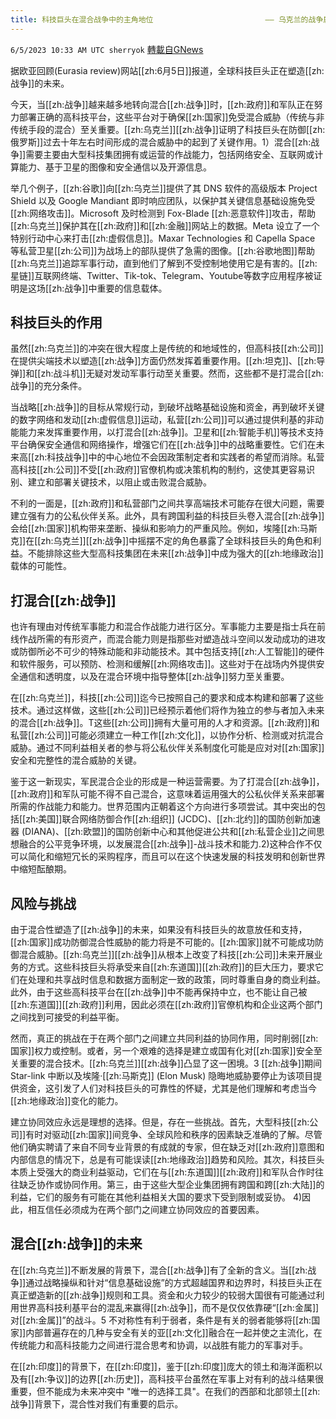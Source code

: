 ```yaml
---
title: 科技巨头在混合战争中的主角地位                         —— 乌克兰的战争启示
---
```

`6/5/2023 10:33 AM UTC sherryok` [轉載自GNews](https://gnews.org/articles/1358701)

据欧亚回顾(Eurasia review)网站[[zh:6月5日]]报道，全球科技巨头正在塑造[[zh:战争]]的未来。

今天，当[[zh:战争]]越来越多地转向混合[[zh:战争]]时，[[zh:政府]]和军队正在努力部署正确的高科技平台，这些平台对于确保[[zh:国家]]免受混合威胁（传统与非传统手段的混合）至关重要。[[zh:乌克兰]][[zh:战争]]证明了科技巨头在防御[[zh:俄罗斯]]过去十年左右时间形成的混合威胁中的起到了关键作用。1）混合[[zh:战争]]需要主要由大型科技集团拥有或运营的作战能力，包括网络安全、互联网或计算能力、基于卫星的图像和安全通信以及开源信息。 

举几个例子，[[zh:谷歌]]向[[zh:乌克兰]]提供了其 DNS 软件的高级版本 Project Shield 以及 Google Mandiant 即时响应团队，以保护其关键信息基础设施免受[[zh:网络攻击]]。Microsoft 及时检测到 Fox-Blade [[zh:恶意软件]]攻击，帮助[[zh:乌克兰]]保护其在[[zh:政府]]和[[zh:金融]]网站上的数据。Meta 设立了一个特别行动中心来打击[[zh:虚假信息]]。Maxar Technologies 和 Capella Space 等私营卫星[[zh:公司]]为战场上的部队提供了急需的图像。[[zh:谷歌地图]]帮助[[zh:乌克兰]]追踪军事行动，直到他们了解到不受控制地使用它是有害的。[[zh:星链]]互联网终端、Twitter、Tik-tok、Telegram、Youtube等数字应用程序被证明是这场[[zh:战争]]中重要的信息载体。  


## 科技巨头的作用  

虽然[[zh:乌克兰]]的冲突在很大程度上是传统的和地域性的，但高科技[[zh:公司]]在提供尖端技术以塑造[[zh:战争]]方面仍然发挥着重要作用。[[zh:坦克]]、[[zh:导弹]]和[[zh:战斗机]]无疑对发动军事行动至关重要。然而，这些都不是打混合[[zh:战争]]的充分条件。  

当战略[[zh:战争]]的目标从常规行动，到破坏战略基础设施和资金，再到破坏关键的数字网络和发动[[zh:虚假信息]]运动，私营[[zh:公司]]可以通过提供利基的非动能能力来发挥重要作用，以打混合[[zh:战争]]。卫星和[[zh:智能手机]]等技术支持平台确保安全通信和网络操作，增强它们在[[zh:战争]]中的战略重要性。它们在未来高[[zh:科技战争]]中的中心地位不会因政策制定者和实践者的希望而消除。私营高科技[[zh:公司]]不受[[zh:政府]]官僚机构或决策机构的制约，这使其更容易识别、建立和部署关键技术，以阻止或击败混合威胁。 

不利的一面是，[[zh:政府]]和私营部门之间共享高端技术可能存在很大问题，需要建立强有力的公私伙伴关系。此外，具有跨国利益的科技巨头卷入混合[[zh:战争]]会给[[zh:国家]]机构带来垄断、操纵和影响力的严重风险。例如，埃隆[[zh:马斯克]]在[[zh:乌克兰]][[zh:战争]]中摇摆不定的角色暴露了全球科技巨头的角色和利益。不能排除这些大型高科技集团在未来[[zh:战争]]中成为强大的[[zh:地缘政治]]载体的可能性。  


## 打混合[[zh:战争]] 

也许有理由对传统军事能力和混合作战能力进行区分。军事能力主要是指士兵在前线作战所需的有形资产，而混合能力则是指那些对塑造战斗空间以发动成功的进攻或防御所必不可少的特殊动能和非动能技术。其中包括支持[[zh:人工智能]]的硬件和软件服务，可以预防、检测和缓解[[zh:网络攻击]]。这些对于在战场内外提供安全通信和透明度，以及在混合环境中指导整体[[zh:战争]]努力至关重要。  

在[[zh:乌克兰]]，科技[[zh:公司]]迄今已按照自己的要求和成本构建和部署了这些技术。通过这样做，这些[[zh:公司]]已经预示着他们将作为独立的参与者加入未来的混合[[zh:战争]]。T这些[[zh:公司]]拥有大量可用的人才和资源。[[zh:政府]]和私营[[zh:公司]]可能必须建立一种工作[[zh:文化]]，以协作分析、检测或对抗混合威胁。通过不同利益相关者的参与将公私伙伴关系制度化可能是应对对[[zh:国家]]安全和完整性的混合威胁的关键。  

鉴于这一新现实，军民混合企业的形成是一种运营需要。为了打混合[[zh:战争]]，[[zh:政府]]和军队可能不得不自己混合，这意味着运用强大的公私伙伴关系来部署所需的作战能力和能力。世界范围内正朝着这个方向进行多项尝试。其中突出的包括[[zh:美国]]联合网络防御合作[[zh:组织]] (JCDC)、[[zh:北约]]的国防创新加速器 (DIANA)、[[zh:欧盟]]的国防创新中心和其他促进公共和[[zh:私营企业]]之间思想融合的公平竞争环境，以发展混合[[zh:战争]]-战斗技术和能力.2)这种合作不仅可以简化和缩短冗长的采购程序，而且可以在这个快速发展的科技发明和创新世界中缩短酝酿期。 


## 风险与挑战 

由于混合性塑造了[[zh:战争]]的未来，如果没有科技巨头的故意放任和支持，[[zh:国家]]成功防御混合性威胁的能力将是不可能的。[[zh:国家]]就不可能成功防御混合威胁。[[zh:乌克兰]][[zh:战争]]从根本上改变了科技[[zh:公司]]未来开展业务的方式。这些科技巨头将承受来自[[zh:东道国]][[zh:政府]]的巨大压力，要求它们在处理和共享战时信息和数据方面制定一致的政策，同时尊重自身的商业利益。此外，由于这些高科技平台在[[zh:战争]]中不能再保持中立，也不能让自己被[[zh:东道国]][[zh:政府]]利用，因此必须在[[zh:政府]]官僚机构和企业这两个部门之间找到可接受的利益平衡。  

然而，真正的挑战在于在两个部门之间建立共同利益的协同作用，同时削弱[[zh:国家]]权力或控制。或者，另一个艰难的选择是建立或国有化对[[zh:国家]]安全至关重要的混合技术。[[zh:乌克兰]][[zh:战争]]凸显了这一困境。3 [[zh:战争]]期间 Star-link 中断以及埃隆·[[zh:马斯克]] (Elon Musk) 隐晦地威胁要停止为该项目提供资金，这引发了人们对科技巨头的可靠性的怀疑，尤其是他们理解和考虑当今[[zh:地缘政治]]变化的能力。  

建立协同效应永远是理想的选择。但是，存在一些挑战。首先，大型科技[[zh:公司]]有时对驱动[[zh:国家]]间竞争、全球风险和秩序的因素缺乏准确的了解。尽管他们确实聘请了来自不同专业背景的有成就的专家，但在缺乏对[[zh:政府]]意图和内部信息的情况下，总是有可能误读[[zh:地缘政治]]趋势和风险。其次，科技巨头本质上受强大的商业利益驱动，它们在与[[zh:东道国]][[zh:政府]]和军队合作时往往缺乏协作或协同作用。第三，由于这些大型企业集团拥有跨国和跨[[zh:大陆]]的利益，它们的服务有可能在其他利益相关大国的要求下受到限制或妥协。 4)因此，相互信任必须成为在两个部门之间建立协同效应的首要因素。 


## 混合[[zh:战争]]的未来 

在[[zh:乌克兰]]不断发展的背景下，混合[[zh:战争]]有了全新的含义。当[[zh:战争]]通过战略操纵和针对“信息基础设施”的方式超越国界和边界时，科技巨头正在真正塑造新的[[zh:战争]]规则和工具。资金和火力较少的较弱大国很有可能通过利用世界高科技利基平台的混乱来赢得[[zh:战争]]，而不是仅仅依靠硬“[[zh:金属]]对[[zh:金属]]”的战斗。5 不对称性有利于弱者，条件是有关的弱者能够将[[zh:国家]]内部普遍存在的几种与安全有关的亚[[zh:文化]]融合在一起并使之主流化，在传统能力和高科技能力之间进行混合思考和协调，以战胜有能力的军事对手。 

在[[zh:印度]]的背景下，在[[zh:印度]]，鉴于[[zh:印度]]庞大的领土和海洋面积以及有[[zh:争议]]的边界[[zh:历史]]，高科技平台虽然在军事上对有利的战斗结果很重要，但不能成为未来冲突中 "唯一的选择工具"。在我们的西部和北部领土[[zh:战争]]背景下，混合性对我们有重要的启示。
